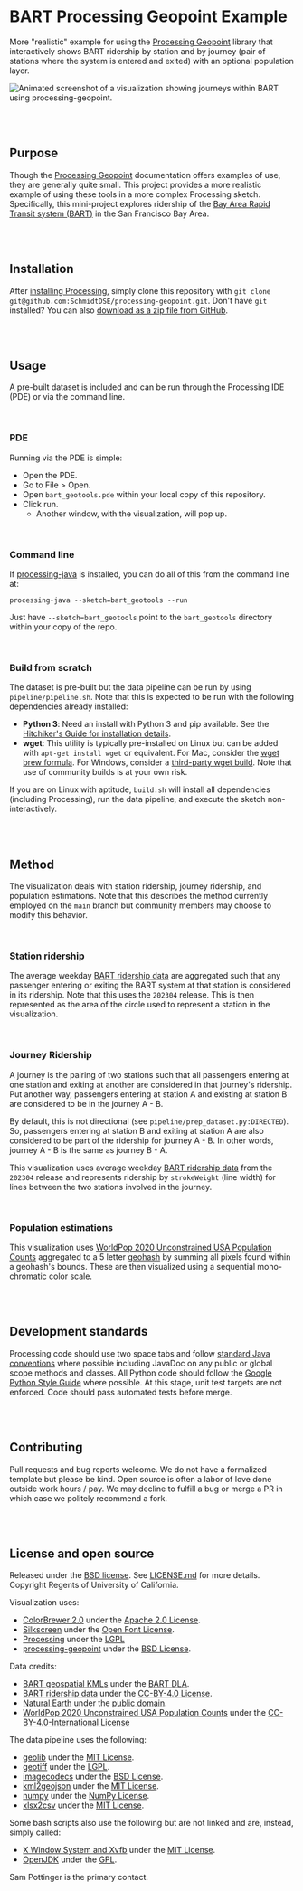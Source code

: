 # BART Processing Geopoint Example
More "realistic" example for using the [Processing Geopoint](https://github.com/SchmidtDSE/processing-geopoint) library that interactively shows BART ridership by station and by journey (pair of stations where the system is entered and exited) with an optional population layer.

![Animated screenshot of a visualization showing journeys within BART using processing-geopoint.](https://gleap.org/static/img/bart_demo.gif)

<br>
<br>

## Purpose
Though the [Processing Geopoint](https://github.com/SchmidtDSE/processing-geopoint) documentation offers examples of use, they are generally quite small. This project provides a more realistic example of using these tools in a more complex Processing sketch. Specifically, this mini-project explores ridership of the [Bay Area Rapid Transit system (BART)](https://bart.gov) in the San Francisco Bay Area.

<br>
<br>

## Installation
After [installing Processing](https://processing.org/download), simply clone this repository with `git clone git@github.com:SchmidtDSE/processing-geopoint.git`. Don't have `git` installed? You can also [download as a zip file from GitHub](https://github.com/SchmidtDSE/processing-geopoint/archive/refs/heads/main.zip).

<br>
<br>

## Usage
A pre-built dataset is included and can be run through the Processing IDE (PDE) or via the command line.

<br>

### PDE
Running via the PDE is simple:

 - Open the PDE.
 - Go to File > Open.
 - Open `bart_geotools.pde` within your local copy of this repository.
 - Click run. 
    - Another window, with the visualization, will pop up.

<br>

### Command line
If [processing-java]() is installed, you can do all of this from the command line at:

```
processing-java --sketch=bart_geotools --run
```

Just have `--sketch=bart_geotools` point to the `bart_geotools` directory within your copy of the repo.

<br>

### Build from scratch
The dataset is pre-built but the data pipeline can be run by using `pipeline/pipeline.sh`. Note that this is expected to be run with the following dependencies already installed:

 - **Python 3**: Need an install with Python 3 and pip available. See the [Hitchiker's Guide for installation details](https://docs.python-guide.org/starting/installation/).
 - **wget**: This utility is typically pre-installed on Linux but can be added with `apt-get install wget` or equivalent. For Mac, consider the [wget brew formula](https://formulae.brew.sh/formula/wget). For Windows, consider a [third-party wget build](https://eternallybored.org/misc/wget/). Note that use of community builds is at your own risk.

If you are on Linux with aptitude, `build.sh` will install all dependencies (including Processing), run the data pipeline, and execute the sketch non-interactively.

<br>
<br>

## Method
The visualization deals with station ridership, journey ridership, and population estimations. Note that this describes the method currently employed on the `main` branch but community members may choose to modify this behavior.

<br>

### Station ridership
The average weekday [BART ridership data](https://www.bart.gov/about/reports/ridership) are aggregated such that any passenger entering or exiting the BART system at that station is considered in its ridership. Note that this uses the `202304` release. This is then represented as the area of the circle used to represent a station in the visualization.

<br>

### Journey Ridership
A journey is the pairing of two stations such that all passengers entering at one station and exiting at another are considered in that journey's ridership. Put another way, passengers entering at station A and existing at station B are considered to be in the journey A - B.

By default, this is not directional (see `pipeline/prep_dataset.py:DIRECTED`). So, passengers entering at station B and exiting at station A are also considered to be part of the ridership for journey A - B. In other words, journey A - B is the same as journey B - A.

This visualization uses average weekday [BART ridership data](https://www.bart.gov/about/reports/ridership) from the `202304` release and represents ridership by `strokeWeight` (line width) for lines between the two stations involved in the journey.

<br>

### Population estimations
This visualization uses [WorldPop 2020 Unconstrained USA Population Counts](https://hub.worldpop.org/geodata/summary?id=29755) aggregated to a 5 letter [geohash](https://en.wikipedia.org/wiki/Geohash) by summing all pixels found within a geohash's bounds. These are then visualized using a sequential mono-chromatic color scale.

<br>
<br>

## Development standards
Processing code should use two space tabs and follow [standard Java conventions](https://google.github.io/styleguide/javaguide.html) where possible including JavaDoc on any public or global scope methods and classes. All Python code should follow the [Google Python Style Guide](https://google.github.io/styleguide/pyguide.html) where possible. At this stage, unit test targets are not enforced. Code should pass automated tests before merge.

<br>
<br>

## Contributing
Pull requests and bug reports welcome. We do not have a formalized template but please be kind. Open source is often a labor of love done outside work hours / pay. We may decline to fulfill a bug or merge a PR in which case we politely recommend a fork.

<br>
<br>

## License and open source
Released under the [BSD license](https://opensource.org/license/BSD-3-clause/). See [LICENSE.md](https://github.com/SchmidtDSE/afscgap/blob/main/LICENSE.md) for more details. Copyright Regents of University of California.

Visualization uses:

 - [ColorBrewer 2.0](https://colorbrewer2.org) under the [Apache 2.0 License](https://github.com/axismaps/colorbrewer/blob/master/LICENCE.txt).
 - [Silkscreen](https://kottke.org/plus/type/silkscreen/) under the [Open Font License](http://scripts.sil.org/cms/scripts/page.php?site_id=nrsi&id=OFL).
 - [Processing](https://processing.org/) under the [LGPL](https://github.com/processing/processing4/blob/main/LICENSE.md)
 - [processing-geopoint](https://github.com/SchmidtDSE/processing-geopoint) under the [BSD License](https://github.com/SchmidtDSE/processing-geopoint/blob/main/LICENSE.md).

Data credits:

 - [BART geospatial KMLs](https://www.bart.gov/schedules/developers/geo) under the [BART DLA](https://www.bart.gov/schedules/developers/developer-license-agreement).
 - [BART ridership data](https://www.bart.gov/about/reports/ridership) under the [CC-BY-4.0 License](http://opendefinition.org/licenses/cc-by/).
 - [Natural Earth](https://www.naturalearthdata.com/downloads/50m-physical-vectors/) under the [public domain](https://www.naturalearthdata.com/about/terms-of-use/).
 - [WorldPop 2020 Unconstrained USA Population Counts](https://hub.worldpop.org/geodata/summary?id=29755) under the [CC-BY-4.0-International License](https://creativecommons.org/licenses/by/4.0/)

The data pipeline uses the following:

 - [geolib](https://github.com/joyanujoy/geolib) under the [MIT License](https://github.com/joyanujoy/geolib/blob/master/LICENSE).
 - [geotiff](https://github.com/KipCrossing/geotiff) under the [LGPL](https://github.com/KipCrossing/geotiff/blob/main/LICENSE).
 - [imagecodecs](https://pypi.org/project/imagecodecs/) under the [BSD License](https://github.com/cgohlke/imagecodecs/blob/master/LICENSE).
 - [kml2geojson](https://github.com/mrcagney/kml2geojson) under the [MIT License](https://github.com/mrcagney/kml2geojson/blob/master/LICENSE.txt).
 - [numpy](https://numpy.org/) under the [NumPy License](https://numpy.org/doc/stable/license.html#numpy-license).
 - [xlsx2csv](https://github.com/dilshod/xlsx2csv) under the [MIT License](https://github.com/dilshod/xlsx2csv/blob/master/LICENSE.txt).

Some bash scripts also use the following but are not linked and are, instead, simply called:

 - [X Window System and Xvfb](https://www.x.org/wiki/) under the [MIT License](https://x.org/releases/X11R7.7/doc/xorg-docs/License.html).
 - [OpenJDK](https://openjdk.org/) under the [GPL](https://github.com/openjdk/jdk/blob/master/LICENSE).

Sam Pottinger is the primary contact.
